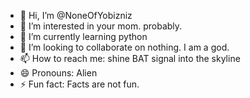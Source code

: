 - 👋 Hi, I’m @NoneOfYobizniz
- 👀 I’m interested in your mom. probably.
- 🌱 I’m currently learning python
- 💞️ I’m looking to collaborate on nothing. I am a god.
- 📫 How to reach me: shine BAT signal into the skyline
- 😄 Pronouns: Alien
- ⚡ Fun fact: Facts are not fun.

<!---
NoneOfYobizniz/NoneOfYobizniz is a ✨ special ✨ repository because its `README.md` (this file) appears on your GitHub profile.
You can click the Preview link to take a look at your changes.
--->
